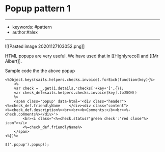 # Popup pattern 1
---
- keywords: #pattern
- author:#alex
---
![[Pasted image 20201127103052.png]]

HTML popups are very useful. We have used that in [[Highlyreco]] and [[Mr Albert]]. 

Sample code the the above popup
```
<%Object.keys(sails.helpers.checks.invoice).forEach(function(key){%>
	<%
	var check = _.get(i.details,'checks['+key+']',{});
	var check_def=sails.helpers.checks.invoice[key].toJSON()
	%>
	<span class='popup' data-html='<div class="header"><%=check_def.friendlyName 	</div><div class="content"><%=check_def.description%><br><br><b>Comments:</b><br><%-check.comments%></div>'>
		<br><i class="<%=check.status?'green check':'red close'%> icon"></i>
		<%=check_def.friendlyName%>
	</span>
<%})%>

```

```
$('.popup').popup();
```